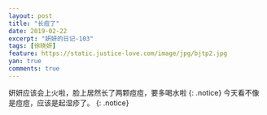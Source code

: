 ```yaml
---
layout: post
title: "长痘了"
date: 2019-02-22
excerpt: "妍妍的日记-103"
tags: [徐晓妍]
feature: https://static.justice-love.com/image/jpg/bjtp2.jpg
yan: true
comments: true
---
```

妍妍应该会上火啦，脸上居然长了两颗痘痘，要多喝水啦
{: .notice}
今天看不像是痘痘，应该是起湿疹了。
{: .notice}
